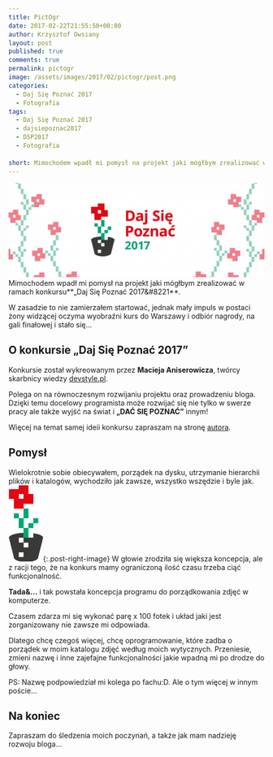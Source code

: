 ```yaml
---
title: PictOgr
date: 2017-02-22T21:55:50+00:00
author: Krzysztof Owsiany
layout: post
published: true
comments: true
permalink: pictogr
image: /assets/images/2017/02/pictogr/post.png
categories:
  - Daj Się Poznać 2017
  - Fotografia
tags:
  - Daj Się Poznać 2017
  - dajsiepoznac2017
  - DSP2017
  - Fotografia

short: Mimochodem wpadł mi pomysł na projekt jaki mógłbym zrealizować w ramach konkursu Daj Się Poznać 2017. W zasadzie to nie zamierzałem startować, jednak mały impuls w postaci żony widzącej oczyma wyobraźni kurs do Warszawy...
---
```

[![Daj Się Poznać 2017][image1]][dsp]
Mimochodem wpadł mi pomysł na projekt jaki mógłbym zrealizować w ramach konkursu**&#8222;Daj Się Poznać 2017&#8221**.
    
W zasadzie to nie zamierzałem startować, jednak mały impuls w postaci żony widzącej oczyma wyobraźni kurs do Warszawy i odbiór nagrody, na gali finałowej i stało się&#8230;

## O konkursie &#8222;Daj Się Poznać 2017&#8221;

Konkursie został wykreowanym przez **Macieja Aniserowicza**, twórcy skarbnicy wiedzy [devstyle.pl][devstyle.pl].
    
Polega on na równoczesnym rozwijaniu projektu oraz prowadzeniu bloga. Dzięki temu docelowy programista może rozwijać się nie tylko w swerze pracy ale także wyjść na świat i **&#8222;DAĆ SIĘ POZNAĆ&#8221;** innym!
    
Więcej na temat samej ideii konkursu zapraszam na stronę [autora][dsp].

## Pomysł
    
Wielokrotnie sobie obiecywałem, porządek na dysku, utrzymanie hierarchii plików i katalogów, wychodziło jak zawsze, wszystko wszędzie i byle jak.
[![Daj Się Poznać 2017][image2]][dsp]{:.post-right-image}
W głowie zrodziła się większa koncepcja, ale z racji tego, że na konkurs mamy ograniczoną ilość czasu trzeba ciąć funkcjonalność.
    
**Tada&...** i tak powstała koncepcja programu do porządkowania zdjęć w komputerze.
    
Czasem zdarza mi się wykonać parę x 100 fotek i układ jaki jest zorganizowany nie zawsze mi odpowiada.
    
Dlatego chcę czegoś więcej, chcę oprogramowanie, które zadba o porządek w moim katalogu zdjęć według moich wytycznych. Przeniesie, zmieni nazwę i inne zajefajne funkcjonalności jakie wpadną mi po drodze do głowy.

PS: Nazwę podpowiedział mi kolega po fachu:D. Ale o tym więcej w innym poście...
    
## Na koniec
    
Zapraszam do śledzenia moich poczynań, a także jak mam nadzieję rozwoju bloga...

[devstyle.pl]: http://devstyle.pl
[dsp]: http://dajsiepoznac.pl
[image1]: /assets/images/common/dsp2017.jpg

[image2]: /assets/images/2017/02/pictogr/flower.png